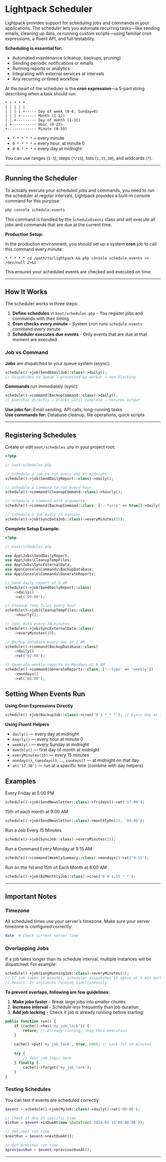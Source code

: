 # Lightpack Scheduler

Lightpack provides support for scheduling jobs and commands in your applications. The scheduler lets you automate recurring tasks—like sending emails, cleaning up data, or running custom scripts—using familiar cron expressions, a fluent API, and full testability.

**Scheduling is essential for:**

- Automated maintenance (cleanup, backups, pruning)
- Sending periodic notifications or emails
- Running reports or analytics
- Integrating with external services at intervals
- Any recurring or timed workflow

At the heart of the scheduler is the **cron expression**—a 5-part string describing *when* a task should run:

```
* * * * *
| | | | |
| | | | +----- Day of week (0-6, Sunday=0)
| | | +------- Month (1-12)
| | +--------- Day of month (1-31)
| +----------- Hour (0-23)
+------------- Minute (0-59)
```

- `* * * * *` = every minute
- `0 * * * *` = every hour, at minute 0
- `0 0 * * *` = every day at midnight

You can use ranges (`1-5`), steps (`*/15`), lists (`1,15,30`), and wildcards (`*`).

---

## Running the Scheduler

To actually execute your scheduled jobs and commands, you need to run the scheduler at regular intervals. Lightpack provides a built-in console command for this purpose:

```sh
php console schedule:events
```

This command is handled by the `ScheduleEvents` class and will execute all jobs and commands that are due at the current time.

**Production Setup:**

In the production environment, you should set up a system **cron** job to call this command every minute:

```cron
* * * * * cd /path/to/lightpack && php console schedule:events >> /dev/null 2>&1
```

This ensures your scheduled events are checked and executed on time.

---

## How It Works

The scheduler works in three steps:

1. **Define schedules** in `boot/schedules.php` - You register jobs and commands with their timing
2. **Cron checks every minute** - System cron runs `schedule:events` command every minute
3. **Scheduler executes due events** - Only events that are due at that moment are executed

### Job vs Command

**Jobs** are dispatched to your queue system (async):
```php
schedule()->job(SendEmailJob::class)->daily();
// Dispatches to queue → processed by worker → non-blocking
```

**Commands** run immediately (sync):
```php
schedule()->command(BackupCommand::class)->daily();
// Executes directly → blocks until complete → returns output
```

**Use jobs for:** Email sending, API calls, long-running tasks  
**Use commands for:** Database cleanup, file operations, quick scripts

---

## Registering Schedules

Create or edit `boot/schedules.php` in your project root:

```php
<?php

// boot/schedules.php

// Schedule a job to run every day at midnight
schedule()->job(SendDailyReport::class)->daily();

// Schedule a command to run every hour
schedule()->command(CleanupCommand::class)->hourly();

// Schedule a command with arguments
schedule()->command(BackupCommand::class, ['--force' => true])->daily()->at('02:00');

// Schedule a job every 15 minutes
schedule()->job(SyncDataJob::class)->everyMinutes(15);
```

**Complete Setup Example:**

```php
<?php

// boot/schedules.php

use App\Jobs\SendDailyReport;
use App\Jobs\CleanupTempFiles;
use App\Jobs\SyncExternalData;
use App\Console\Commands\BackupDatabase;
use App\Console\Commands\GenerateReports;

// Send daily report at 9 AM
schedule()->job(SendDailyReport::class)
    ->daily()
    ->at('09:00');

// Cleanup temp files every hour
schedule()->job(CleanupTempFiles::class)
    ->hourly();

// Sync data every 30 minutes
schedule()->job(SyncExternalData::class)
    ->everyMinutes(30);

// Backup database every day at 2 AM
schedule()->command(BackupDatabase::class)
    ->daily()
    ->at('02:00');

// Generate weekly reports on Mondays at 8 AM
schedule()->command(GenerateReports::class, ['--type' => 'weekly'])
    ->mondays()
    ->at('08:00');
```

## Setting When Events Run

**Using Cron Expressions Directly**

```php
schedule()->job(BackupJob::class)->cron('0 3 * * *'); // Every day at 3:00 AM
```

**Using Fluent Helpers**

- `daily()` — every day at midnight
- `hourly()` — every hour at minute 0
- `weekly()` — every Sunday at midnight
- `monthly()` — first day of month at midnight
- `everyMinutes(15)` — every 15 minutes
- `mondays()`, `tuesdays()`, ..., `sundays()` — at midnight on that day
- `at('17:30')` — run at a specific time (combine with day helpers)

## Examples

Every Friday at 5:00 PM

```php
schedule()->job(SendNewsletter::class)->fridays()->at('17:00');
```

15th of each month at 9:00 AM

```php
schedule()->job(SendNewsletter::class)->monthlyOn(15, '09:00');
```

Run a Job Every 15 Minutes

```php
schedule()->job(SyncJob::class)->everyMinutes(15);
```

Run a Command Every Monday at 9:15 AM

```php
schedule()->command(WeeklySummary::class)->mondays()->at('9:15');
```

Run on the 1st and 15th of Each Month at 8:00 AM

```php
schedule()->job(BiMonthlyJob::class)->cron('0 8 1,15 * *');
```

---

## Important Notes

### Timezone
All scheduled times use your server's timezone. Make sure your server timezone is configured correctly:

```sh
date  # Check current server time
```

### Overlapping Jobs
If a job takes longer than its schedule interval, multiple instances will be dispatched. For example:

```php
schedule()->job(LongRunningJob::class)->everyMinutes(5);
// If job takes 10 minutes, scheduler dispatches it again at 5 min mark
// Result: 2+ instances running simultaneously
```

**To prevent overlaps, following are few guidelines:**

1. **Make jobs faster** - Break large jobs into smaller chunks
2. **Increase interval** - Schedule less frequently than job duration
3. **Add job locking** - Check if job is already running before starting:

```php
public function run() {
    if (cache()->has('my_job_lock')) {
        return; // Already running, skip this execution
    }
    
    cache()->put('my_job_lock', true, 600); // Lock for 10 minutes
    
    try {
        // Your job logic here
    } finally {
        cache()->forget('my_job_lock');
    }
}
```

### Testing Schedules
You can test if events are scheduled correctly:

```php
$event = schedule()->job(MyJob::class)->daily()->at('09:00');

// Check if due at specific time
$isDue = $event->isDueAt(new \DateTime('2024-01-15 09:00:00'));

// Get next run time
$nextRun = $event->nextDueAt();

// Get previous run time
$previousRun = $event->previousDueAt();
```

---